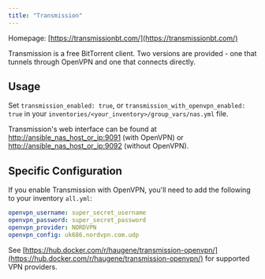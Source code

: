 ```yaml
---
title: "Transmission"
---
```


Homepage: [https://transmissionbt.com/](https://transmissionbt.com/)

Transmission is a free BitTorrent client. Two versions are provided - one that tunnels through OpenVPN and one that connects
directly.

## Usage

Set `transmission_enabled: true`, or `transmission_with_openvpn_enabled: true` in your `inventories/<your_inventory>/group_vars/nas.yml` file.

Transmission's web interface can be found at [http://ansible_nas_host_or_ip:9091](http://ansible_nas_host_or_ip:9091) (with OpenVPN) or [http://ansible_nas_host_or_ip:9092](http://ansible_nas_host_or_ip:9092) (without OpenVPN).

## Specific Configuration

If you enable Transmission with OpenVPN, you'll need to add the following to your inventory `all.yml`:

```yaml
openvpn_username: super_secret_username
openvpn_password: super_secret_password
openvpn_provider: NORDVPN
openvpn_config: uk686.nordvpn.com.udp
```

See [https://hub.docker.com/r/haugene/transmission-openvpn/](https://hub.docker.com/r/haugene/transmission-openvpn/) for supported VPN providers.
